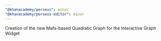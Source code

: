 ```yaml
---
"@khanacademy/perseus": minor
"@khanacademy/perseus-editor": minor
---
```


Creation of the new Mafs-based Quadratic Graph for the Interactive Graph Widget
